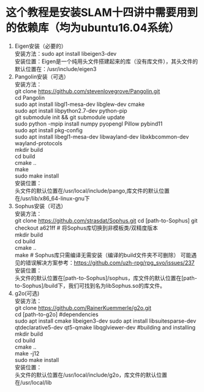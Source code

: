 # 这个教程是安装SLAM十四讲中需要用到的依赖库（均为ubuntu16.04系统）
1. Eigen安装（必要的）  
安装方法：sudo apt install libeigen3-dev  
安装位置：Eigen是一个纯用头文件搭建起来的库（没有库文件），其头文件的默认位置在：/usr/include/eigen3
2. Pangolin安装（可选）  
安装方法：  
git clone https://github.com/stevenlovegrove/Pangolin.git   
cd Pangolin   
sudo apt install libgl1-mesa-dev libglew-dev cmake   
sudo apt install libpython2.7-dev python-pip    
git submodule init && git submodule update   
sudo python -mpip install numpy pyopengl Pillow pybind11   
sudo apt install pkg-config    
sudo apt install libegl1-mesa-dev libwayland-dev libxkbcommon-dev wayland-protocols    
mkdir build   
cd build      
cmake ..  
make   
sudo make install   
安装位置：   
头文件的默认位置在/usr/local/include/pango,库文件的默认位置在/usr/lib/x86_64-linux-gnu下      
3. Sophus安装（可选）  
安装方法：  
git clone https://github.com/strasdat/Sophus.git
cd [path-to-Sophus]
git checkout a621ff	# 将Sophus库切换到非模板类/双精度版本   
mkdir build   
cd build   
cmake ..                              
make                          # Sophus库只需编译无需安装（编译的build文件夹不可删除）
可能遇见的错误解决方案参考：https://github.com/uzh-rpg/rpg_svo/issues/237   
安装位置：   
头文件的默认位置在[path-to-Sophus]/sophus，库文件的默认位置在[path-to-Sophus]/build下，我们可找到名为libSophus.so的库文件。      
4. g2o(可选)   
安装方法：   
git clone https://github.com/RainerKuemmerle/g2o.git   
cd [path-to-g2o]
#dependencies   
sudo apt install cmake libeigen3-dev 
sudo apt install libsuitesparse-dev qtdeclarative5-dev qt5-qmake libqglviewer-dev
#building and installing   
mkdir build   
cd build   
cmake ..   
make -j12   
sudo make install   
安装位置：   
头文件的默认位置在/usr/local/include/g2o，库文件的默认位置在/usr/local/lib   